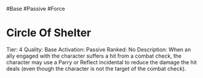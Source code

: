#Base 
#Passive 
#Force 
# Circle Of Shelter
Tier: 4
Quality: Base
Activation: Passive
Ranked: No
Description: When an ally engaged with the character suffers a hit from a combat check, the character may use a Parry or Reflect incidental to reduce the damage the hit deals (even though the character is not the target of the combat check).